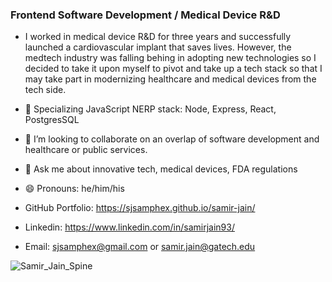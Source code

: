 ### Frontend Software Development / Medical Device R&D

- I worked in medical device R&D for three years and successfully launched a cardiovascular implant that saves lives. However, the medtech industry was falling behing in adopting new technologies so I decided to take it upon myself to pivot and take up a tech stack so that I may take part in modernizing healthcare and medical devices from the tech side.
- 🔭 Specializing JavaScript NERP stack: Node, Express, React, PostgresSQL
- 👯 I’m looking to collaborate on an overlap of software development and healthcare or public services.
- 💬 Ask me about innovative tech, medical devices, FDA regulations
- 😄 Pronouns: he/him/his

- GitHub Portfolio: https://sjsamphex.github.io/samir-jain/
- Linkedin: https://www.linkedin.com/in/samirjain93/
- Email: sjsamphex@gmail.com or samir.jain@gatech.edu

![Samir_Jain_Spine](https://user-images.githubusercontent.com/10406995/107388210-6ff14700-6aaa-11eb-8299-2d41d6c69a7f.jpg)
